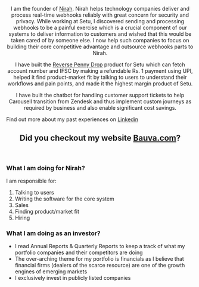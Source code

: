 <p align="center">
I am the founder of <a href="https://nirah.app">Nirah</a>. Nirah helps
technology companies deliver and process real-time webhooks reliably
with great concern for security and privacy. While working at Setu,
I discovered sending and processing webhooks to be a painful
exercise which is a crucial component of our systems to deliver
information to customers and wished that this would be taken cared
of by someone else. I now help such companies to focus on building
their core competitive advantage and outsource webhooks parts to Nirah.
</p>
<p align="center">
I have built the <a href="https://docs.setu.co/data/bav/reverse-penny-drop/quickstart">
Reverse Penny Drop</a> product for Setu which can fetch account number and
IFSC by making a refundable Rs. 1 payment using UPI, helped it find
product-market fit by talking to users to understand their workflows
and pain points, and made it the highest margin product of Setu.
</p>
<p align="center">
I have built the chatbot for handling customer support tickets to help
Carousell transition from Zendesk and thus implement custom journeys
as required by business and also enable significant cost savings.
</p>

Find out more about my past experiences on
<a href="https://www.linkedin.com/in/pranitbauva/"> Linkedin</a>
<br>
<h2 align="center">Did you checkout my website <a href="http://www.bauva.com">Bauva.com</a>?</h2>
<br>

### What I am doing for Nirah?

I am responsible for:
1. Talking to users
2. Writing the software for the core system
3. Sales
4. Finding product/market fit
5. Hiring

### What I am doing as an investor?
 - I read Annual Reports & Quarterly Reports to keep a track of what my
   portfolio companies and their competitors are doing
 - The over-arching theme for my portfolio is financials as I believe
   that financial firms (dealers of the scarce resource) are one of the
   growth engines of emerging markets
 - I exclusively invest in publicly listed companies

